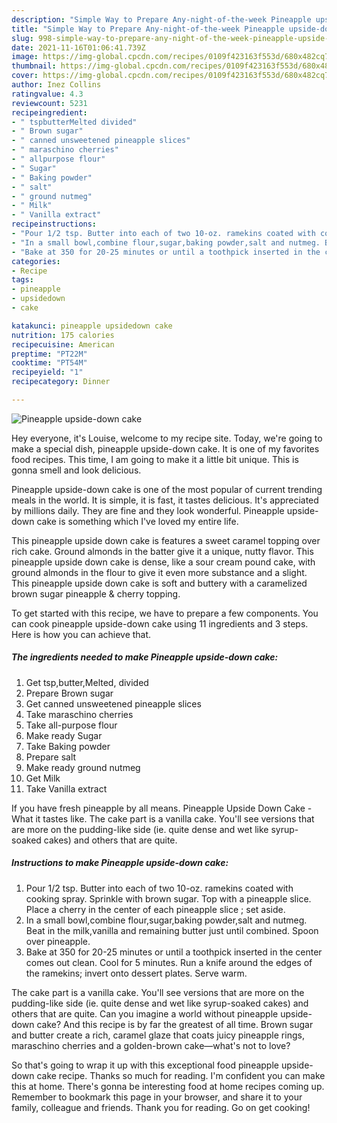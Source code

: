 ```yaml
---
description: "Simple Way to Prepare Any-night-of-the-week Pineapple upside-down cake"
title: "Simple Way to Prepare Any-night-of-the-week Pineapple upside-down cake"
slug: 998-simple-way-to-prepare-any-night-of-the-week-pineapple-upside-down-cake
date: 2021-11-16T01:06:41.739Z
image: https://img-global.cpcdn.com/recipes/0109f423163f553d/680x482cq70/pineapple-upside-down-cake-recipe-main-photo.jpg
thumbnail: https://img-global.cpcdn.com/recipes/0109f423163f553d/680x482cq70/pineapple-upside-down-cake-recipe-main-photo.jpg
cover: https://img-global.cpcdn.com/recipes/0109f423163f553d/680x482cq70/pineapple-upside-down-cake-recipe-main-photo.jpg
author: Inez Collins
ratingvalue: 4.3
reviewcount: 5231
recipeingredient:
- " tspbutterMelted divided"
- " Brown sugar"
- " canned unsweetened pineapple slices"
- " maraschino cherries"
- " allpurpose flour"
- " Sugar"
- " Baking powder"
- " salt"
- " ground nutmeg"
- " Milk"
- " Vanilla extract"
recipeinstructions:
- "Pour 1/2 tsp. Butter into each of two 10-oz. ramekins coated with cooking spray. Sprinkle with brown sugar. Top with a pineapple slice. Place a cherry in the center of each pineapple slice ; set aside."
- "In a small bowl,combine flour,sugar,baking powder,salt and nutmeg. Beat in the milk,vanilla and remaining butter just until combined. Spoon over pineapple."
- "Bake at 350 for 20-25 minutes or until a toothpick inserted in the center comes out clean. Cool for 5 minutes. Run a knife around the edges of the ramekins; invert onto dessert plates. Serve warm."
categories:
- Recipe
tags:
- pineapple
- upsidedown
- cake

katakunci: pineapple upsidedown cake 
nutrition: 175 calories
recipecuisine: American
preptime: "PT22M"
cooktime: "PT54M"
recipeyield: "1"
recipecategory: Dinner

---
```



![Pineapple upside-down cake](https://img-global.cpcdn.com/recipes/0109f423163f553d/680x482cq70/pineapple-upside-down-cake-recipe-main-photo.jpg)

Hey everyone, it's Louise, welcome to my recipe site. Today, we're going to make a special dish, pineapple upside-down cake. It is one of my favorites food recipes. This time, I am going to make it a little bit unique. This is gonna smell and look delicious.

Pineapple upside-down cake is one of the most popular of current trending meals in the world. It is simple, it is fast, it tastes delicious. It's appreciated by millions daily. They are fine and they look wonderful. Pineapple upside-down cake is something which I've loved my entire life.

This pineapple upside down cake is features a sweet caramel topping over rich cake. Ground almonds in the batter give it a unique, nutty flavor. This pineapple upside down cake is dense, like a sour cream pound cake, with ground almonds in the flour to give it even more substance and a slight. This pineapple upside down cake is soft and buttery with a caramelized brown sugar pineapple &amp; cherry topping.


To get started with this recipe, we have to prepare a few components. You can cook pineapple upside-down cake using 11 ingredients and 3 steps. Here is how you can achieve that.

<!--inarticleads1-->

##### The ingredients needed to make Pineapple upside-down cake:

1. Get  tsp,butter,Melted, divided
1. Prepare  Brown sugar
1. Get  canned unsweetened pineapple slices
1. Take  maraschino cherries
1. Take  all-purpose flour
1. Make ready  Sugar
1. Take  Baking powder
1. Prepare  salt
1. Make ready  ground nutmeg
1. Get  Milk
1. Take  Vanilla extract


If you have fresh pineapple by all means. Pineapple Upside Down Cake - What it tastes like. The cake part is a vanilla cake. You&#39;ll see versions that are more on the pudding-like side (ie. quite dense and wet like syrup-soaked cakes) and others that are quite. 

<!--inarticleads2-->

##### Instructions to make Pineapple upside-down cake:

1. Pour 1/2 tsp. Butter into each of two 10-oz. ramekins coated with cooking spray. Sprinkle with brown sugar. Top with a pineapple slice. Place a cherry in the center of each pineapple slice ; set aside.
1. In a small bowl,combine flour,sugar,baking powder,salt and nutmeg. Beat in the milk,vanilla and remaining butter just until combined. Spoon over pineapple.
1. Bake at 350 for 20-25 minutes or until a toothpick inserted in the center comes out clean. Cool for 5 minutes. Run a knife around the edges of the ramekins; invert onto dessert plates. Serve warm.


The cake part is a vanilla cake. You&#39;ll see versions that are more on the pudding-like side (ie. quite dense and wet like syrup-soaked cakes) and others that are quite. Can you imagine a world without pineapple upside-down cake? And this recipe is by far the greatest of all time. Brown sugar and butter create a rich, caramel glaze that coats juicy pineapple rings, maraschino cherries and a golden-brown cake—what&#39;s not to love? 

So that's going to wrap it up with this exceptional food pineapple upside-down cake recipe. Thanks so much for reading. I'm confident you can make this at home. There's gonna be interesting food at home recipes coming up. Remember to bookmark this page in your browser, and share it to your family, colleague and friends. Thank you for reading. Go on get cooking!
